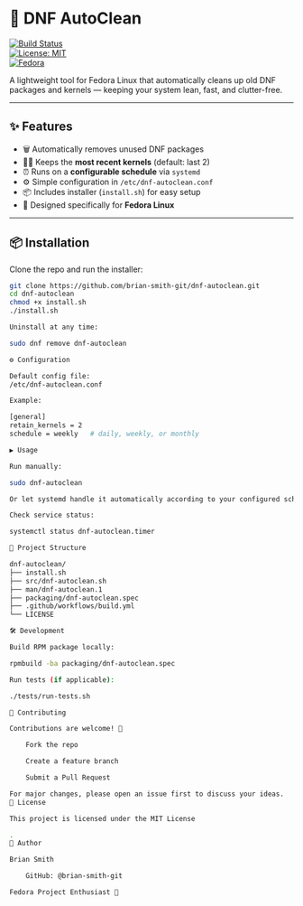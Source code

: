 # 🧹 DNF AutoClean

[![Build Status](https://github.com/brian-smith-git/dnf-autoclean/actions/workflows/build.yml/badge.svg)](https://github.com/brian-smith-git/dnf-autoclean/actions)  
[![License: MIT](https://img.shields.io/badge/License-MIT-yellow.svg)](LICENSE)  
[![Fedora](https://img.shields.io/badge/Supported-Fedora%2038%2B-blue)](https://getfedora.org/)  

A lightweight tool for Fedora Linux that automatically cleans up old DNF packages and kernels — keeping your system lean, fast, and clutter-free.

---

## ✨ Features
- 🗑️ Automatically removes unused DNF packages
- 🧑‍💻 Keeps the **most recent kernels** (default: last 2)
- ⏰ Runs on a **configurable schedule** via `systemd`
- ⚙️ Simple configuration in `/etc/dnf-autoclean.conf`
- 📦 Includes installer (`install.sh`) for easy setup
- 🐧 Designed specifically for **Fedora Linux**

---

## 📦 Installation

Clone the repo and run the installer:

```bash
git clone https://github.com/brian-smith-git/dnf-autoclean.git
cd dnf-autoclean
chmod +x install.sh
./install.sh

Uninstall at any time:

sudo dnf remove dnf-autoclean

⚙️ Configuration

Default config file:
/etc/dnf-autoclean.conf

Example:

[general]
retain_kernels = 2
schedule = weekly   # daily, weekly, or monthly

▶️ Usage

Run manually:

sudo dnf-autoclean

Or let systemd handle it automatically according to your configured schedule.

Check service status:

systemctl status dnf-autoclean.timer

📂 Project Structure

dnf-autoclean/
├── install.sh
├── src/dnf-autoclean.sh
├── man/dnf-autoclean.1
├── packaging/dnf-autoclean.spec
├── .github/workflows/build.yml
└── LICENSE

🛠 Development

Build RPM package locally:

rpmbuild -ba packaging/dnf-autoclean.spec

Run tests (if applicable):

./tests/run-tests.sh

🤝 Contributing

Contributions are welcome! 🎉

    Fork the repo

    Create a feature branch

    Submit a Pull Request

For major changes, please open an issue first to discuss your ideas.
📜 License

This project is licensed under the MIT License

.
👤 Author

Brian Smith

    GitHub: @brian-smith-git

Fedora Project Enthusiast 🐧
